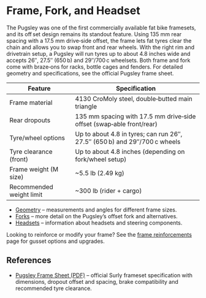 # Frame, Fork, and Headset  
The Pugsley was one of the first commercially available fat bike framesets, and its off set design remains its standout feature. Using 135 mm rear spacing with a 17.5 mm drive‑side offset, the frame lets fat tyres clear the chain and allows you to swap front and rear wheels. With the right rim and drivetrain setup, a Pugsley will run tyres up to about 4.8 inches wide and accepts 26″, 27.5″ (650 b) and 29″/700 c wheelsets. Both frame and fork come with braze‑ons for racks, bottle cages and fenders. For detailed geometry and specifications, see the official Pugsley frame sheet.  
  
| Feature | Specification |  
| --- | --- |  
| Frame material | 4130 CroMoly steel, double‑butted main triangle |  
| Rear dropouts | 135 mm spacing with 17.5 mm drive‑side offset (swap‑able front/rear) |  
| Tyre/wheel options | Up to about 4.8 in tyres; can run 26″, 27.5″ (650 b) and 29″/700 c wheels |  
| Tyre clearance (front) | Up to about 4.8 inches (depending on fork/wheel setup) |  
| Frame weight (M size) | ~5.5 lb (2.49 kg) |  
| Recommended weight limit | ~300 lb (rider + cargo) |  
  
- [Geometry](geometry/) – measurements and angles for different frame sizes.  
- [Forks](fork/) – more detail on the Pugsley’s offset fork and alternatives.  
- [Headsets](headset/) – information about headsets and steering components.  
  
Looking to reinforce or modify your frame? See the [frame reinforcements](reinforcements/) page for gusset options and upgrades.  
  
## References  
  
- [Pugsley Frame Sheet (PDF)](https://www.starbike.com/manuals/21995-sur-pugsley-framesheet-inst-vf.pdf) – official Surly frameset specification with dimensions, dropout offset and spacing, brake compatibility and recommended tyre clearance.
